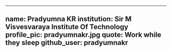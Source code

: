 

---
name: Pradyumna KR 
institution: Sir M Visvesvaraya Institute Of Technology  
profile_pic: pradyumnakr.jpg 
quote: Work while they sleep 
github_user: pradyumnakr
---
